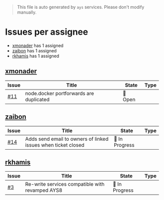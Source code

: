 > This file is auto generated by `ays` services. Please don't modify manually.

# Issues per assignee
- [xmonader](#xmonader) has 1 assigned
- [zaibon](#zaibon) has 1 assigned
- [rkhamis](#rkhamis) has 1 assigned



## [xmonader](https://github.com/xmonader)

|Issue|Title|State|Type|
|-----|-----|-----|----|
|[#11](https://github.com/jumpscale/ays_jumpscale8/issues/11)|node.docker portforwards are duplicated|:red_circle: Open||


## [zaibon](https://github.com/zaibon)

|Issue|Title|State|Type|
|-----|-----|-----|----|
|[#14](https://github.com/jumpscale/ays_jumpscale8/issues/14)|Adds send email to owners of linked issues when ticket closed|:large_blue_circle: In Progress||


## [rkhamis](https://github.com/rkhamis)

|Issue|Title|State|Type|
|-----|-----|-----|----|
|[#3](https://github.com/jumpscale/ays_jumpscale8/issues/3)|Re-write services compatible with revamped AYS8|:large_blue_circle: In Progress||

